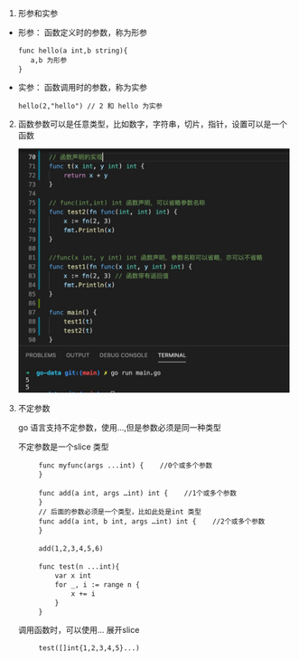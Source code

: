 1. 形参和实参

+ 形参： 函数定义时的参数，称为形参

      func hello(a int,b string){
         a,b 为形参
      }

+ 实参： 函数调用时的参数，称为实参

      hello(2,"hello") // 2 和 hello 为实参

2. 函数参数可以是任意类型，比如数字，字符串，切片，指针，设置可以是一个函数

   ![avatar](../../assets/func-param.jpg)

3. 不定参数

    go 语言支持不定参数，使用...,但是参数必须是同一种类型
    
    不定参数是一个slice 类型

            func myfunc(args ...int) {    //0个或多个参数
            }

            func add(a int, args …int) int {    //1个或多个参数
            }
            // 后面的参数必须是一个类型，比如此处是int 类型
            func add(a int, b int, args …int) int {    //2个或多个参数
            }

            add(1,2,3,4,5,6)

            func test(n ...int){
                var x int
                for _, i := range n {
                    x += i
                }
            }
    
    调用函数时，可以使用... 展开slice

            test([]int{1,2,3,4,5}...)

